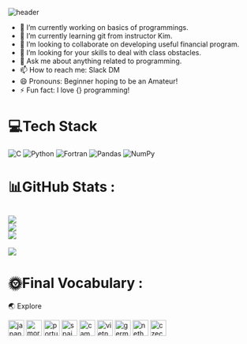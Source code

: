 ![header](https://capsule-render.vercel.app/api?type=rounded&color=timeAuto&height=200&section=header&text=suzgwak&fontSize=60)
 
- 🔭 I’m currently working on basics of programmings.
- 🌱 I’m currently learning git from instructor Kim.
- 👯 I’m looking to collaborate on developing useful financial program.
- 🤔 I’m looking for your skills to deal with class obstacles.
- 💬 Ask me about anything related to programming.
- 📫 How to reach me: Slack DM
- 😄 Pronouns: Beginner hoping to be an Amateur!
- ⚡ Fun fact: I love {} programming!

# 💻Tech Stack
![C](https://img.shields.io/badge/c-%2300599C.svg?style=for-the-badge&logo=c&logoColor=white)   ![Python](https://img.shields.io/badge/python-3670A0?style=for-the-badge&logo=python&logoColor=ffdd54)  ![Fortran](https://img.shields.io/badge/Fortran-%23734F96.svg?style=for-the-badge&logo=fortran&logoColor=white) ![Pandas](https://img.shields.io/badge/pandas-%23150458.svg?style=for-the-badge&logo=pandas&logoColor=white)    ![NumPy](https://img.shields.io/badge/numpy-%23013243.svg?style=for-the-badge&logo=numpy&logoColor=white)

# 📊GitHub Stats :
![](https://github-readme-stats.vercel.app/api?username=Suzgwak&theme=radical&hide_border=false&include_all_commits=false&count_private=false)<br/>![](https://github-readme-streak-stats.herokuapp.com/?user=Suzgwak&theme=radical&hide_border=false)<br/>![](https://github-readme-stats.vercel.app/api/top-langs/?username=Suzgwak&theme=radical&hide_border=false&include_all_commits=false&count_private=false&layout=compact)
---
[![](https://visitcount.itsvg.in/api?id=Suzgwak&icon=0&color=0)](https://visitcount.itsvg.in)

# 🌞Final Vocabulary : 
🌏 Explore

<img width="32" height="32" src="https://img.icons8.com/color/48/japan.png" alt="japan"/>   <img width="32" height="32" src="https://img.icons8.com/color/48/morocco.png" alt="morocco"/>   <img width="32" height="32" src="https://img.icons8.com/color/48/portugal.png" alt="portugal"/> <img width="32" height="32" src="https://img.icons8.com/color/48/spain.png" alt="spain"/>   <img width="32" height="32" src="https://img.icons8.com/color/48/cambodia.png" alt="cambodia"/> <img width="32" height="32" src="https://img.icons8.com/color/48/vietnam.png" alt="vietnam"/>  <img width="32" height="32" src="https://img.icons8.com/color/48/germany.png" alt="germany"/>   <img width="32" height="32" src="https://img.icons8.com/color/48/netherlands.png" alt="netherlands"/>  <img width="32" height="32" src="https://img.icons8.com/color/48/czech-republic.png" alt="czech-republic"/>

